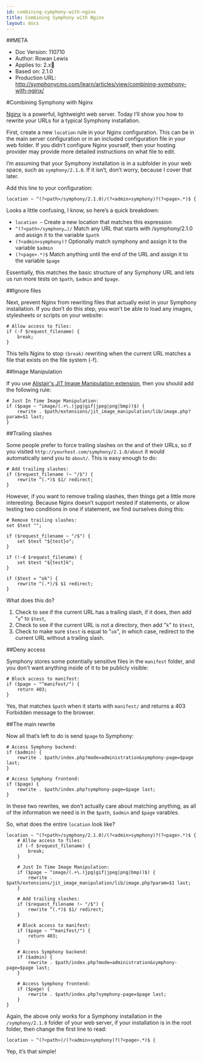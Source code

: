 ```yaml
---
id: combining-symphony-with-nginx
title: Combining Symphony with Nginx
layout: docs
---
```


##META
* Doc Version: 110710
* Author: Rowan Lewis
* Applies to: 2.x
* Based on: 2.1.0
* Production URL: http://symphonycms.com/learn/articles/view/combining-symphony-with-nginx/

#Combining Symphony with Nginx

[Nginx](http://wiki.nginx.org/Main) is a powerful, lightweight web server. Today I’ll show you how to rewrite your URLs for a typical Symphony installation.

First, create a new `location` rule in your Nginx configuration. This can be in the main server configuration or in an included configuration file in your web folder. If you didn't configure Nginx yourself, then your hosting provider may provide more detailed instructions on what file to edit.

I’m assuming that your Symphony installation is in a subfolder in your web space, such as `symphony/2.1.0`. If it isn’t, don’t worry, because I cover that later.

Add this line to your configuration:

	location ~ ^(?<path>/symphony/2.1.0)/(?<admin>symphony)?(?<page>.*)$ {

Looks a little confusing, I know, so here’s a quick breakdown:

* `location ~` Create a new location that matches this expression
* `^(?<path>/symphony…)/` Match any URL that starts with /symphony/2.1.0 and assign it to the variable `$path`
* `(?<admin>symphony)?` Optionally match symphony and assign it to the variable `$admin`
* `(?<page>.*)$` Match anything until the end of the URL and assign it to the variable `$page`

Essentially, this matches the basic structure of any Symphony URL and lets us run more tests on `$path`, `$admin` and `$page`.

##Ignore files

Next, prevent Nginx from rewriting files that actually exist in your Symphony installation.  If you don’t do this step,  you won’t be able to load any images, stylesheets or scripts on your website:

	# Allow access to files:
	if (-f $request_filename) {
    	break;
	}

This tells Nginx to stop `(break)` rewriting when the current URL matches a file that exists on the file system (-f).

##Image Manipulation

If you use [Alistair's JIT Image Manipulation extension](http://symphony-cms.com/download/extensions/view/20046/), then you should add the following rule:

	# Just In Time Image Manipulation:
	if ($page ~ ^image/(.+\.(jpg|gif|jpeg|png|bmp))$) {
    	rewrite . $path/extensions/jit_image_manipulation/lib/image.php?param=$1 last;
	}

##Trailing slashes

Some people prefer to force trailing slashes on the and of their URLs, so if you visited `http://yourhost.com/symphony/2.1.0/about` it would automatically send you to `about/`. This is easy enough to do:

	# Add trailing slashes:
	if ($request_filename !~ "/$") {
    	rewrite ^(.*)$ $1/ redirect;
	}

However, if you want to remove trailing slashes, then things get a little more interesting.  Because Nginx doesn’t support nested if statements, or allow testing two conditions in one if statement, we find ourselves doing this:

	# Remove trailing slashes:
	set $test "";

	if ($request_filename ~ "/$") {
    	set $test "${test}o";
	}

	if (!-d $request_filename) {
    	set $test "${test}k";
	}

	if ($test = "ok") {
    	rewrite ^(.*)/$ $1 redirect;
	}

What does this do?

1. Check to see if the current URL has a trailing slash, if it does, then add "`o`" to ``$test``,
2. Check to see if the current URL is not a directory, then add "`k`" to `$test`,
3. Check to make sure `$test` is equal to "`ok`", in which case, redirect to the current URL without a trailing slash.

##Deny access

Symphony stores some potentially sensitive files in the `manifest` folder, and you don't want anything inside of it to be publicly visible:

	# Block access to manifest:
	if ($page ~ "^manifest/") {
    	return 403;
	}
Yes, that matches `$path` when it starts with `manifest/` and returns a 403 Forbidden message to the browser.

##The main rewrite

Now all that’s left to do is send `$page` to Symphony:

	# Access Symphony backend:
	if ($admin) {
    	rewrite . $path/index.php?mode=administration&symphony-page=$page last;
	}

	# Access Symphony frontend:
	if ($page) {
    	rewrite . $path/index.php?symphony-page=$page last;
	}

In these two rewrites, we don’t actually care about matching anything, as all of the information we need is in the `$path`, `$admin` and `$page` varables.

So, what does the entire `location` look like?

	location ~ ^(?<path>/symphony/2.1.0)/(?<admin>symphony)?(?<page>.*)$ {
    	# Allow access to files:
    	if (-f $request_filename) {
        	break;
    	}
    
    	# Just In Time Image Manipulation:
    	if ($page ~ ^image/(.+\.(jpg|gif|jpeg|png|bmp))$) {
        	rewrite . $path/extensions/jit_image_manipulation/lib/image.php?param=$1 last;
    	}
    
    	# Add trailing slashes:
    	if ($request_filename !~ "/$") {
        	rewrite ^(.*)$ $1/ redirect;
    	}
    
    	# Block access to manifest:
    	if ($page ~ "^manifest/") {
        	return 403;
    	}
    
    	# Access Symphony backend:
    	if ($admin) {
        	rewrite . $path/index.php?mode=administration&symphony-page=$page last;
    	}
    
    	# Access Symphony frontend:
    	if ($page) {
        	rewrite . $path/index.php?symphony-page=$page last;
    	}
	}
	
Again, the above only works for a Symphony installation in the `/symphony/2.1.0` folder of your web server, if your installation is in the root folder, then change the first line to read:

	location ~ ^(?<path>)/(?<admin>symphony)?(?<page>.*)$ {

Yep, it’s that simple!